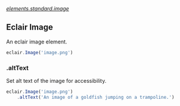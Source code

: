 [_elements.standard.image_](https://github.com/SamGarlick/Eclair/tree/main/src/elements/standard/image.js)
## Eclair Image
An eclair image element.
```javascript
eclair.Image('image.png')
```
### .altText
Set alt text of the image for accessibility.
```javascript
eclair.Image('image.png')
    .altText('An image of a goldfish jumping on a trampoline.')
```
